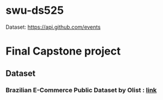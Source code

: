 # swu-ds525

Dataset: https://api.github.com/events

# Final Capstone project

## Dataset

### Brazilian E-Commerce Public Dataset by Olist : [link](https://www.kaggle.com/datasets/olistbr/brazilian-ecommerce?resource=download)